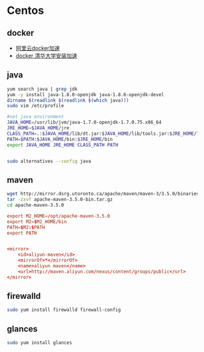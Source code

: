 # Centos

## docker

* [阿里云docker加速](https://yq.aliyun.com/articles/29941)
* [docker 清华大学安装加速](https://mirrors.tuna.tsinghua.edu.cn/help/docker/)

## java

```bash
yum search java | grep jdk
yum -y install java-1.8.0-openjdk java-1.8.0-openjdk-devel
dirname $(readlink $(readlink $(which java)))
sudo vim /etc/profile

#set java environment
JAVA_HOME=/usr/lib/jvm/java-1.7.0-openjdk-1.7.0.75.x86_64
JRE_HOME=$JAVA_HOME/jre
CLASS_PATH=.:$JAVA_HOME/lib/dt.jar:$JAVA_HOME/lib/tools.jar:$JRE_HOME/lib
PATH=$PATH:$JAVA_HOME/bin:$JRE_HOME/bin
export JAVA_HOME JRE_HOME CLASS_PATH PATH


sudo alternatives --config java
```

## maven


```bash
wget http://mirror.dsrg.utoronto.ca/apache/maven/maven-3/3.5.0/binaries/apache-maven-3.5.0-bin.tar.gz
tar -zxvf apache-maven-3.5.0-bin.tar.gz
cd apache-maven-3.5.0
```


```conf
export M2_HOME=/opt/apache-maven-3.5.0
export M2=$M2_HOME/bin
PATH=$M2:$PATH
export PATH


<mirror>
	<id>aliyun-maven</id>
	<mirrorOf>*</mirrorOf>
	<name>aliyun maven</name>
	<url>http://maven.aliyun.com/nexus/content/groups/public</url>
</mirror>
```

## firewalld

```bash
sudo yum install firewalld firewall-config
```

## glances

```bash
sudo yum install glances
```
